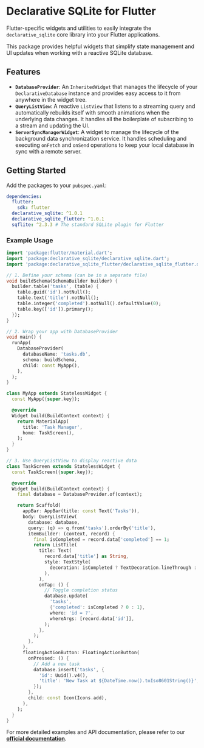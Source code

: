 # Declarative SQLite for Flutter

Flutter-specific widgets and utilities to easily integrate the `declarative_sqlite` core library into your Flutter applications.

This package provides helpful widgets that simplify state management and UI updates when working with a reactive SQLite database.

## Features

- **`DatabaseProvider`**: An `InheritedWidget` that manages the lifecycle of your `DeclarativeDatabase` instance and provides easy access to it from anywhere in the widget tree.
- **`QueryListView`**: A reactive `ListView` that listens to a streaming query and automatically rebuilds itself with smooth animations when the underlying data changes. It handles all the boilerplate of subscribing to a stream and updating the UI.
- **`ServerSyncManagerWidget`**: A widget to manage the lifecycle of the background data synchronization service. It handles scheduling and executing `onFetch` and `onSend` operations to keep your local database in sync with a remote server.

## Getting Started

Add the packages to your `pubspec.yaml`:

```yaml
dependencies:
  flutter:
    sdk: flutter
  declarative_sqlite: ^1.0.1
  declarative_sqlite_flutter: ^1.0.1
  sqflite: ^2.3.3 # The standard SQLite plugin for Flutter
```

### Example Usage

```dart
import 'package:flutter/material.dart';
import 'package:declarative_sqlite/declarative_sqlite.dart';
import 'package:declarative_sqlite_flutter/declarative_sqlite_flutter.dart';

// 1. Define your schema (can be in a separate file)
void buildSchema(SchemaBuilder builder) {
  builder.table('tasks', (table) {
    table.guid('id').notNull();
    table.text('title').notNull();
    table.integer('completed').notNull().defaultValue(0);
    table.key(['id']).primary();
  });
}

// 2. Wrap your app with DatabaseProvider
void main() {
  runApp(
    DatabaseProvider(
      databaseName: 'tasks.db',
      schema: buildSchema,
      child: const MyApp(),
    ),
  );
}

class MyApp extends StatelessWidget {
  const MyApp({super.key});

  @override
  Widget build(BuildContext context) {
    return MaterialApp(
      title: 'Task Manager',
      home: TaskScreen(),
    );
  }
}

// 3. Use QueryListView to display reactive data
class TaskScreen extends StatelessWidget {
  const TaskScreen({super.key});

  @override
  Widget build(BuildContext context) {
    final database = DatabaseProvider.of(context);

    return Scaffold(
      appBar: AppBar(title: const Text('Tasks')),
      body: QueryListView(
        database: database,
        query: (q) => q.from('tasks').orderBy('title'),
        itemBuilder: (context, record) {
          final isCompleted = record.data['completed'] == 1;
          return ListTile(
            title: Text(
              record.data['title'] as String,
              style: TextStyle(
                decoration: isCompleted ? TextDecoration.lineThrough : null,
              ),
            ),
            onTap: () {
              // Toggle completion status
              database.update(
                'tasks',
                {'completed': isCompleted ? 0 : 1},
                where: 'id = ?',
                whereArgs: [record.data['id']],
              );
            },
          );
        },
      ),
      floatingActionButton: FloatingActionButton(
        onPressed: () {
          // Add a new task
          database.insert('tasks', {
            'id': Uuid().v4(),
            'title': 'New Task at ${DateTime.now().toIso8601String()}',
          });
        },
        child: const Icon(Icons.add),
      ),
    );
  }
}
```

For more detailed examples and API documentation, please refer to our [**official documentation**](https://graknol.github.io/declarative_sqlite/docs/flutter-integration/intro).
